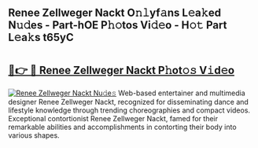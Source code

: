 ## Renee Zellweger Nackt O𝚗𝚕yf𝚊ns L𝚎a𝚔ed N𝚞𝚍es - Part-hOE P𝚑𝚘tos Vi𝚍𝚎o - H𝚘𝚝 Part L𝚎a𝚔s t65yC

# <h2><a href="http://kf7d2t.oniu.top/?m=Renee+Zellweger+Nackt">🔗👉 🔴 Renee Zellweger Nackt P𝚑ot𝚘𝚜 V𝚒d𝚎o</a></h2>

[![Renee Zellweger Nackt Nu𝚍e𝚜](https://i.imgur.com/0qMVB7G.gif)](http://kf7d2t.oniu.top/?m=Renee+Zellweger+Nackt)
Web-based entertainer and multimedia designer Renee Zellweger Nackt, recognized for disseminating dance and lifestyle knowledge through trending choreographies and compact videos. Exceptional contortionist Renee Zellweger Nackt, famed for their remarkable abilities and accomplishments in contorting their body into various shapes.  
